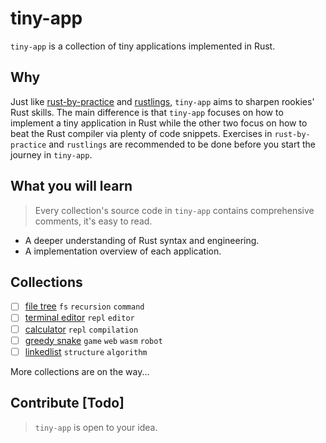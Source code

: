 # tiny-app

`tiny-app` is a collection of tiny applications implemented in Rust. 

## Why

Just like [rust-by-practice](https://github.com/sunface/rust-by-practice) and [rustlings](https://github.com/rust-lang/rustlings), `tiny-app` aims to sharpen rookies' Rust skills. The main difference is that `tiny-app` focuses on how to implement a tiny application in Rust while the other two focus on how to beat the Rust compiler via plenty of code snippets. Exercises in `rust-by-practice` and `rustlings` are recommended to be done before you start the journey in `tiny-app`.

## What you will learn

> Every collection's source code in `tiny-app` contains comprehensive comments, it's easy to read. 

- A deeper understanding of Rust syntax and engineering.
- A implementation overview of each application.


## Collections

- [ ] [file tree]() `fs` `recursion` `command`
- [ ] [terminal editor]() `repl` `editor`
- [ ] [calculator]() `repl` `compilation`
- [ ] [greedy snake]() `game` `web` `wasm` `robot`
- [ ] [linkedlist]() `structure` `algorithm`

More collections are on the way...

## Contribute [Todo]

> `tiny-app` is open to your idea.


